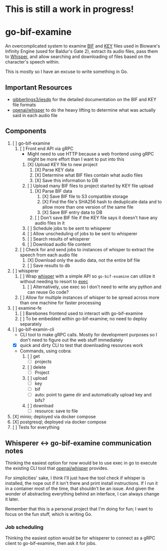 # This is still a work in progress!

# go-bif-examine
An overcomplicated system to examine [BIF](https://gibberlings3.github.io/iesdp/file_formats/ie_formats/bif_v1.htm) and [KEY](https://gibberlings3.github.io/iesdp/file_formats/ie_formats/key_v1.htm) files used in Bioware's Infinity Engine (used for Baldur's Gate 2), extract its audio files, pass them to [Whisper](https://github.com/openai/whisper), and allow searching and downloading of files based on the character's speech within.

This is mostly so I have an excuse to write something in Go.

## Important Resources
- [gibberlings3/iesdp](https://github.com/gibberlings3/iesdp/) for the detailed documentation on the BIF and KEY file formats
- [openai/whisper](https://github.com/openai/whisper) to do the heavy lifting to determine what was actually said in each audio file

## Components
1. [ ] go-bif-examine
    1. [ ] Front end API via gRPC
        - Might need to use HTTP because a web frontend using gRPC might be more effort than I want to put into this
        1. [X] Upload KEY file to new project
            1. [X] Parse KEY data
            2. [X] Determine what BIF files contain what audio files
            3. [X] Save this information to DB
        2. [ ] Upload many BIF files to project started by KEY file upload
            1. [X] Parse BIF data
                1. [X] Save BIF file to S3 compatible storage
                2. [X] Find the file's SHA256 hash to deduplicate data and to allow more than one version of the same file
                3. [X] Save BIF entry data to DB
            2. [ ] Don't save BIF file if the KEY file says it doesn't have any audio files in it
        3. [ ] Schedule jobs to be sent to whisperer
        4. [ ] Allow unscheduling of jobs to be sent to whisperer
        5. [ ] Search results of whisperer
        6. [ ] Download audio file content
    2. [ ] Check for and send jobs to instances of whisper to extract the speech from each audio file
        1. [X] Download only the audio data, not the entire bif file 
        2. [ ] Save results to db
2. [ ] whisperer
    1. [ ] Wrap [whisper](https://github.com/openai/whisper) with a simple API so `go-bif-examine` can utilize it without needing to resort to [exec](https://pkg.go.dev/os/exec)
        1. [ ] Alternatively, use exec so I don't need to write any python and can reuse Go code?
    2. [ ] Allow for multiple instances of whisper to be spread across more than one machine for faster processing
3. [ ] examine-fe
    1. [ ] Barebones frontend used to interact with go-bif-examine
    2. [ ] To be embedded within go-bif-examine; no need to deploy separately
4. [ ] go-bif-examin-cli
    - CLI tool to make gRPC calls. Mostly for development purposes so I don't need to figure out the web stuff immediately
    - [X] quick and dirty CLI to test that downloading resources work
    - Commands, using cobra:
      1. [ ] get
         - [ ] projects
      2. [ ] delete
         - [ ] Project
      3. [ ] upload
         - [ ] key
         - [ ] bif
         - [ ] auto: point to game dir and automatically upload key and bifs?
      4. [ ] download
         - [ ] resource: save to file
5. [X] minio; deployed via docker compose
6. [X] postgresql; deployed via docker compose
7. [ ] Tests for everything

## Whisperer <-> go-bif-examine communication notes
Thinking the easiest option for now would be to use exec in go to execute the existing CLI tool that [openai/whisper](https://github.com/openai/whisper) provides. 

For simplicities' sake, I think I'll just have the tool check if whisper is installed, the nope out if it isn't there and print install instructions. If I run it in a container most of the time, that shouldn't be an issue. 
And given the wonder of abstracting everything behind an interface, I can always change it later.

Remember that this is a personal project that I'm doing for fun; I want to focus on the fun stuff, which is writing Go.

### Job scheduling
Thinking the easiest option would be for whisperer to connect as a gRPC client to go-bif-examine, then ask it for jobs.
